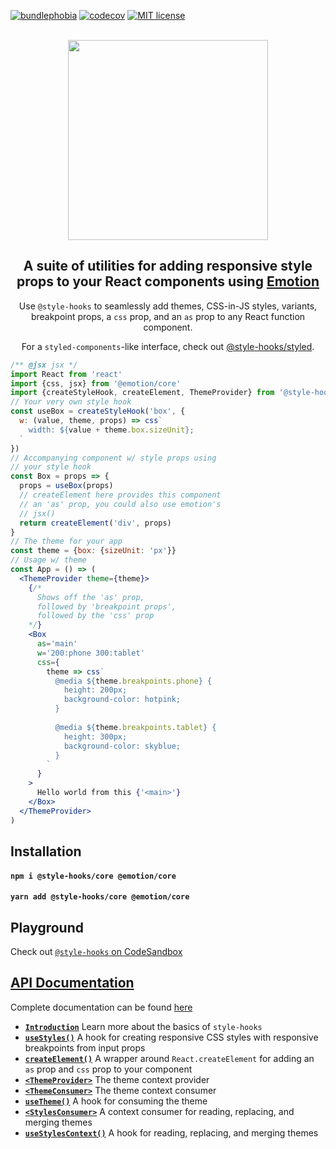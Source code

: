 [![bundlephobia](https://img.shields.io/bundlephobia/minzip/@style-hooks/core?style=plastic)](https://bundlephobia.com/result?p=@style-hooks/core)
[![codecov](https://codecov.io/gh/jaredLunde/style-hooks/branch/master/graph/badge.svg)](https://codecov.io/gh/jaredLunde/style-hooks)
[![MIT license](https://img.shields.io/badge/License-MIT-blue.svg)](https://jaredlunde.mit-license.org/)

<p align=center>
  <br/>
  <img src='https://raw.githubusercontent.com/jaredLunde/style-hooks/master/assets/logo%402x.png' width='320'/>
</p>

<h2 align=center>A suite of utilities for adding responsive style props to your React components
using <a href='http://emotion.sh'>Emotion</a></h2>

<p align=center>
  Use <code>@style-hooks</code> to seamlessly add themes, CSS-in-JS styles,
  variants, breakpoint props, a <code>css</code> prop, and an <code>as</code> prop 
  to any React function component.
</p>
<p align=center>
  For a <code>styled-components</code>-like interface, check out <a href='https://github.com/jaredLunde/style-hooks/tree/master/packages/styled'>@style-hooks/styled</a>. 
</p>

```jsx harmony
/** @jsx jsx */
import React from 'react'
import {css, jsx} from '@emotion/core'
import {createStyleHook, createElement, ThemeProvider} from '@style-hooks/core'
// Your very own style hook
const useBox = createStyleHook('box', {
  w: (value, theme, props) => css`
    width: ${value + theme.box.sizeUnit};
  `
})
// Accompanying component w/ style props using
// your style hook
const Box = props => {
  props = useBox(props)
  // createElement here provides this component
  // an 'as' prop, you could also use emotion's
  // jsx()
  return createElement('div', props)
}
// The theme for your app
const theme = {box: {sizeUnit: 'px'}}
// Usage w/ theme
const App = () => (
  <ThemeProvider theme={theme}>
    {/* 
      Shows off the 'as' prop, 
      followed by 'breakpoint props',
      followed by the 'css' prop
    */}
    <Box 
      as='main' 
      w='200:phone 300:tablet' 
      css={
        theme => css`
          @media ${theme.breakpoints.phone} {
            height: 200px;
            background-color: hotpink;
          }
          
          @media ${theme.breakpoints.tablet} {
            height: 300px;
            background-color: skyblue;
          }
        `
      }
    >
      Hello world from this {'<main>'}
    </Box>
  </ThemeProvider>
)
```

## Installation 
#### `npm i @style-hooks/core @emotion/core`
#### `yarn add @style-hooks/core @emotion/core`

## Playground
Check out
[`@style-hooks` on CodeSandbox](https://codesandbox.io/s/style-hooks-examples-t20yi)

## [API Documentation](https://style-hooks.jaredlunde.com)
Complete documentation can be found 
[here](https://style-hooks.jaredlunde.com)

- [**`Introduction`**](https://style-hooks.jaredlunde.com) Learn more
  about the basics of `style-hooks`
- [**`useStyles()`**](https://style-hooks.jaredlunde.com/api/useStyles)
  A hook for creating responsive CSS styles with responsive breakpoints
  from input props
- [**`createElement()`**](https://style-hooks.jaredlunde.com/api/createElement)
  A wrapper around `React.createElement` for adding an `as` prop and `css` prop to your
  component
- [**`<ThemeProvider>`**](https://style-hooks.jaredlunde.com/api/ThemeProvider)
  The theme context provider
- [**`<ThemeConsumer>`**](https://style-hooks.jaredlunde.com/api/ThemeConsumer)
  The theme context consumer
- [**`useTheme()`**](https://style-hooks.jaredlunde.com/api/useTheme) A hook
  for consuming the theme
- [**`<StylesConsumer>`**](https://style-hooks.jaredlunde.com/api/StylesConsumer)
  A context consumer for reading, replacing, and merging themes
- [**`useStylesContext()`**](https://style-hooks.jaredlunde.com/api/useStylesContext)
  A hook for reading, replacing, and merging themes
